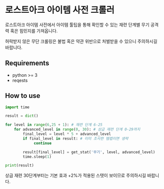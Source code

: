 # 로스트아크 아이템 사전 크롤러
로스트아크 아이템 사전에서 아이템 툴팁을 통해 확인할 수 있는 재련 단계별 무기 공격력 혹은 힘민지를 가져옵니다.

허락받지 않은 무단 크롤링은 불법 혹은 약관 위반으로 처벌받을 수 있으니 주의하시길 바랍니다.

## Requirements
* python >= 3
* reqests

## How to use
```python
import time

result = dict()

for level in range(6,25 + 1): # 재련 단계 6-25
    for advanced_level in range(0, 30): # 상급 재련 단계 0-29까지
        final_level = level * 5 + advanced_level 
        if final_level in result: # 이미 조사한 템렙이면 생략
             continue

        result[final_level] = get_stat('무기', level, advanced_level)
        time.sleep(1)

print(result)
```

상급 재련 30단계부터는 기본 효과 +2%가 적용된 스탯이 보이므로 주의하시길 바랍니다.
